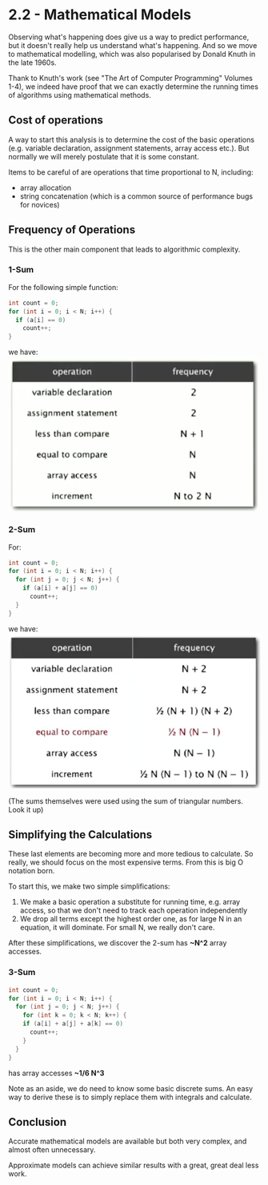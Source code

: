 # 2.2 - Mathematical Models

Observing what's happening does give us a way to predict performance, but it doesn't really help us understand what's happening. And so we move to mathematical modelling, which was also popularised by Donald Knuth in the late 1960s.

Thank to Knuth's work (see "The Art of Computer Programming" Volumes 1-4), we indeed have proof that we can exactly determine the running times of algorithms using mathematical methods.

## Cost of operations

A way to start this analysis is to determine the cost of the basic operations (e.g. variable declaration, assignment statements, array access etc.). But normally we will merely postulate that it is some constant.

Items to be careful of are operations that time proportional to N, including:
* array allocation
* string concatenation (which is a common source of performance bugs for novices)

## Frequency of Operations

This is the other main component that leads to algorithmic complexity. 

### 1-Sum

For the following simple function:

```Java
int count = 0;
for (int i = 0; i < N; i++) {
  if (a[i] == 0)
    count++;
}
```

we have:
![f091e9d0.png](attachments/f091e9d0.png)

### 2-Sum

For:

```Java
int count = 0;
for (int i = 0; i < N; i++) {
  for (int j = 0; j < N; j++) {
    if (a[i] + a[j] == 0)
      count++;
  }
}
```

we have:
![e278d6cc.png](attachments/e278d6cc.png)

(The sums themselves were used using the sum of triangular numbers. Look it up)

## Simplifying the Calculations

These last elements are becoming more and more tedious to calculate. So really, we should focus on the most expensive terms. From this is big O notation born.

To start this, we make two simple simplifications:
1. We make a basic operation a substitute for running time, e.g. array access, so that we don't need to track each operation independently
2. We drop all terms except the highest order one, as for large N in an equation, it will dominate. For small N, we really don't care.

After these simplifications, we discover the 2-sum has **~N^2** array accesses.

### 3-Sum

```Java
int count = 0;
for (int i = 0; i < N; i++) {
  for (int j = 0; j < N; j++) {
    for (int k = 0; k < N; k++) {
    if (a[i] + a[j] + a[k] == 0)
      count++;
    }
  }
}
```

has array accesses **~1/6 N^3**

Note as an aside, we do need to know some basic discrete sums. An easy way to derive these is to simply replace them with integrals and calculate.

## Conclusion

Accurate mathematical models are available but both very complex, and almost often unnecessary.

Approximate models can achieve similar results with a great, great deal less work.
